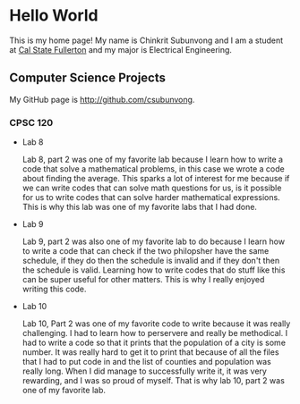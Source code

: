 # Hello World

This is my home page! My name is Chinkrit Subunvong and I am a student at [Cal State Fullerton](http://www.fullerton.edu/) and my major is Electrical Engineering.

## Computer Science Projects

My GitHub page is http://github.com/csubunvong.

### CPSC 120

* Lab 8

    Lab 8, part 2 was one of my favorite lab because I learn how to write a code that solve a mathematical problems, in this case we wrote a code about finding the average. This sparks a lot of interest for me because if we can write codes that can solve math questions for us, is it possible for us to write codes that can solve harder mathematical expressions. This is why this lab was one of my favorite labs that I had done.

* Lab 9 

    Lab 9, part 2 was also one of my favorite lab to do because I learn how to write a code that can check if the two philopsher have the same schedule, if they do then the schedule is invalid and if they don't then the schedule is valid. Learning how to write codes that do stuff like this can be super useful for other matters. This is why I really enjoyed writing this code.

* Lab 10

    Lab 10, Part 2 was one of my favorite code to write because it was really challenging. I had to learn how to perservere and really be methodical. I had to write a code so that it prints that the population of a city is some number. It was really hard to get it to print that because of all the files that I had to put code in and the list of counties and population was really long. When I did manage to successfully write it, it was very rewarding, and I was so proud of myself. That is why lab 10, part 2 was one of my favorite lab.
